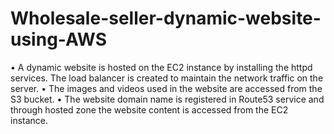 # Wholesale-seller-dynamic-website-using-AWS
• A dynamic website is hosted on the EC2 instance by installing the httpd services. The load balancer is created to maintain the network traffic on the server. • The images and videos used in the website are accessed from the S3 bucket. • The website domain name is registered in Route53 service and through hosted zone the website content is accessed from the EC2 instance.
